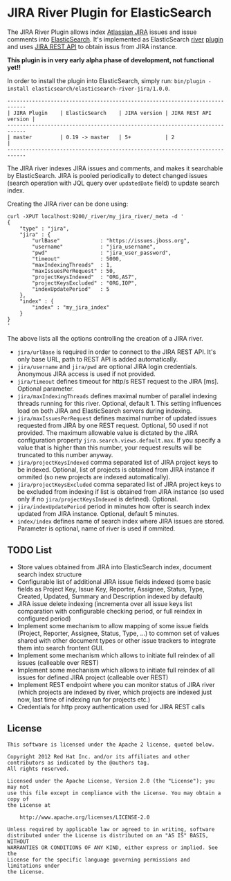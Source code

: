 JIRA River Plugin for ElasticSearch
===================================

The JIRA River Plugin allows index [Atlassian JIRA](http://www.atlassian.com/software/jira) issues and issue comments into [ElasticSearch](http://www.elasticsearch.org). It's implemented as ElasticSearch [river](http://www.elasticsearch.org/guide/reference/river/) [plugin](http://www.elasticsearch.org/guide/reference/modules/plugins.html) and uses [JIRA REST API](https://developer.atlassian.com/display/JIRADEV/JIRA+REST+APIs) to obtain issus from JIRA instance.

**This plugin is in very early alpha phase of development, not functional yet!!**

In order to install the plugin into ElasticSearch, simply run: `bin/plugin -install elasticsearch/elasticsearch-river-jira/1.0.0`.

    ----------------------------------------------------------------------------
    | JIRA Plugin    | ElasticSearch    | JIRA version | JIRA REST API version |
    ----------------------------------------------------------------------------
    | master         | 0.19 -> master   | 5+           | 2                     |
    ----------------------------------------------------------------------------

The JIRA river indexes JIRA issues and comments, and makes it searchable by ElasticSearch. JIRA is pooled periodically to detect changed issues (search operation with JQL query over `updatedDate` field) to update search index.

Creating the JIRA river can be done using:

	curl -XPUT localhost:9200/_river/my_jira_river/_meta -d '
	{
	    "type" : "jira",
	    "jira" : {
	        "urlBase"             : "https://issues.jboss.org",
	        "username"            : "jira_username",
	        "pwd"                 : "jira_user_password",
	        "timeout"             : 5000,
	        "maxIndexingThreads"  : 1,
	        "maxIssuesPerRequest" : 50,
	        "projectKeysIndexed"  : "ORG,AS7",
	        "projectKeysExcluded" : "ORG,IOP",
	        "indexUpdatePeriod"   : 5
	    },
	    "index" : {
	        "index" : "my_jira_index"
	    }
	}
	'

The above lists all the options controlling the creation of a JIRA river. 
* `jira/urlBase` is required in order to connect to the JIRA REST API. It's only base URL, path to REST API is added automatically.
* `jira/username` and `jira/pwd` are optional JIRA login credentials. Anonymous JIRA access is used if not provided.
* `jira/timeout` defines timeout for http/s REST request to the JIRA [ms]. Optional parameter.
* `jira/maxIndexingThreads` defines maximal number of parallel indexing threads running for this river. Optional, default 1. This setting influences load on both JIRA and ElasticSearch servers during indexing.
* `jira/maxIssuesPerRequest` defines maximal number of updated issues requested from JIRA by one REST request. Optional, 50 used if not provided. The maximum allowable value is dictated by the JIRA configuration property `jira.search.views.default.max`. If you specify a value that is higher than this number, your request results will be truncated to this number anyway.
* `jira/projectKeysIndexed` comma separated list of JIRA project keys to be indexed. Optional, list of projects is obtained from JIRA instance if ommited (so new projects are indexed automatically).
* `jira/projectKeysExcluded` comma separated list of JIRA project keys to be excluded from indexing if list is obtained from JIRA instance (so used only if no `jira/projectKeysIndexed` is defined). Optional.
* `jira/indexUpdatePeriod` period in minutes how ofter is search index updated from JIRA instance. Optional, default 5 minutes.
* `index/index` defines name of search index where JIRA issues are stored. Parameter is optional, name of river is used if ommited.

TODO List
---------
* Store values obtained from JIRA into ElasticSearch index, document search index structure
* Configurable list of additional JIRA issue fields indexed (some basic fields as Project Key, Issue Key, Reporter, Assignee, Status, Type, Created, Updated, Summary and Description indexed by default)
* JIRA issue delete indexing (incrementa over all issue keys list comparation with configurable checking period, or full reindex in configured period)
* Implement some mechanism to allow mapping of some issue fields (Project, Reporter, Assignee, Status, Type, ...) to common set of values shared with other document types or other issue trackers to integrate them into search frontent GUI.
* Implement some mechanism which allows to initiate full reindex of all issues (calleable over REST)
* Implement some mechanism which allows to initiate full reindex of all issues for defined JIRA project (calleable over REST)
* Implement REST endpoint where you can monitor status of JIRA river (which projects are indexed by river, which projects are indexed just now, last time of indexing run for projects etc.)
* Credentials for http proxy authentication used for JIRA REST calls

License
-------

    This software is licensed under the Apache 2 license, quoted below.

    Copyright 2012 Red Hat Inc. and/or its affiliates and other contributors as indicated by the @authors tag. 
    All rights reserved.

    Licensed under the Apache License, Version 2.0 (the "License"); you may not
    use this file except in compliance with the License. You may obtain a copy of
    the License at

        http://www.apache.org/licenses/LICENSE-2.0

    Unless required by applicable law or agreed to in writing, software
    distributed under the License is distributed on an "AS IS" BASIS, WITHOUT
    WARRANTIES OR CONDITIONS OF ANY KIND, either express or implied. See the
    License for the specific language governing permissions and limitations under
    the License.
